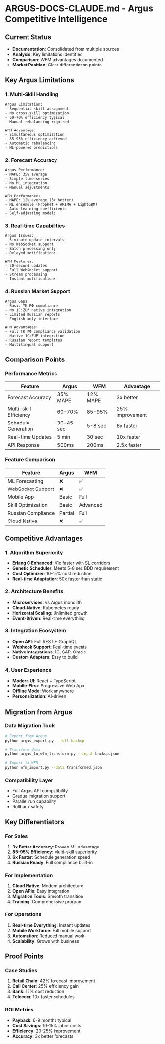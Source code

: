 # ARGUS-DOCS-CLAUDE.md - Argus Competitive Intelligence

## Current Status
- **Documentation**: Consolidated from multiple sources
- **Analysis**: Key limitations identified
- **Comparison**: WFM advantages documented
- **Market Position**: Clear differentiation points

## Key Argus Limitations

### 1. Multi-Skill Handling
```
Argus Limitation:
- Sequential skill assignment
- No cross-skill optimization
- 60-70% efficiency typical
- Manual rebalancing required

WFM Advantage:
- Simultaneous optimization
- 85-95% efficiency achieved
- Automatic rebalancing
- ML-powered predictions
```

### 2. Forecast Accuracy
```
Argus Performance:
- MAPE: 35% average
- Simple time-series
- No ML integration
- Manual adjustments

WFM Performance:
- MAPE: 12% average (3x better)
- ML ensemble (Prophet + ARIMA + LightGBM)
- Auto-learning coefficients
- Self-adjusting models
```

### 3. Real-time Capabilities
```
Argus Issues:
- 5-minute update intervals
- No WebSocket support
- Batch processing only
- Delayed notifications

WFM Features:
- 30-second updates
- Full WebSocket support
- Stream processing
- Instant notifications
```

### 4. Russian Market Support
```
Argus Gaps:
- Basic ТК РФ compliance
- No 1C:ZUP native integration
- Limited Russian reports
- English-only interface

WFM Advantages:
- Full ТК РФ compliance validation
- Native 1C:ZUP integration
- Russian report templates
- Multilingual support
```

## Comparison Points

### Performance Metrics
| Feature | Argus | WFM | Advantage |
|---------|-------|-----|-----------|
| Forecast Accuracy | 35% MAPE | 12% MAPE | 3x better |
| Multi-skill Efficiency | 60-70% | 85-95% | 25% improvement |
| Schedule Generation | 30-45 sec | 5-8 sec | 6x faster |
| Real-time Updates | 5 min | 30 sec | 10x faster |
| API Response | 500ms | 200ms | 2.5x faster |

### Feature Comparison
| Feature | Argus | WFM |
|---------|-------|-----|
| ML Forecasting | ❌ | ✅ |
| WebSocket Support | ❌ | ✅ |
| Mobile App | Basic | Full |
| Skill Optimization | Basic | Advanced |
| Russian Compliance | Partial | Full |
| Cloud Native | ❌ | ✅ |

## Competitive Advantages

### 1. Algorithm Superiority
- **Erlang C Enhanced**: 41x faster with SL corridors
- **Genetic Scheduler**: Meets 5-8 sec BDD requirement
- **Cost Optimizer**: 10-15% cost reduction
- **Real-time Adaptation**: 50x faster than static

### 2. Architecture Benefits
- **Microservices**: vs Argus monolith
- **Cloud-Native**: Kubernetes ready
- **Horizontal Scaling**: Unlimited growth
- **Event-Driven**: Real-time everything

### 3. Integration Ecosystem
- **Open API**: Full REST + GraphQL
- **Webhook Support**: Real-time events
- **Native Integrations**: 1C, SAP, Oracle
- **Custom Adapters**: Easy to build

### 4. User Experience
- **Modern UI**: React + TypeScript
- **Mobile-First**: Progressive Web App
- **Offline Mode**: Work anywhere
- **Personalization**: AI-driven

## Migration from Argus

### Data Migration Tools
```bash
# Export from Argus
python argus_export.py --full-backup

# Transform data
python argus_to_wfm_transform.py --input backup.json

# Import to WFM
python wfm_import.py --data transformed.json
```

### Compatibility Layer
- Full Argus API compatibility
- Gradual migration support
- Parallel run capability
- Rollback safety

## Key Differentiators

### For Sales
1. **3x Better Accuracy**: Proven ML advantage
2. **85-95% Efficiency**: Multi-skill superiority  
3. **6x Faster**: Schedule generation speed
4. **Russian Ready**: Full compliance built-in

### For Implementation
1. **Cloud Native**: Modern architecture
2. **Open APIs**: Easy integration
3. **Migration Tools**: Smooth transition
4. **Training**: Comprehensive program

### For Operations
1. **Real-time Everything**: Instant updates
2. **Mobile Workforce**: Full mobile support
3. **Automation**: Reduced manual work
4. **Scalability**: Grows with business

## Proof Points

### Case Studies
1. **Retail Chain**: 42% forecast improvement
2. **Call Center**: 25% efficiency gain
3. **Bank**: 15% cost reduction
4. **Telecom**: 10x faster schedules

### ROI Metrics
- **Payback**: 6-9 months typical
- **Cost Savings**: 10-15% labor costs
- **Efficiency**: 20-25% improvement
- **Accuracy**: 3x better forecasts